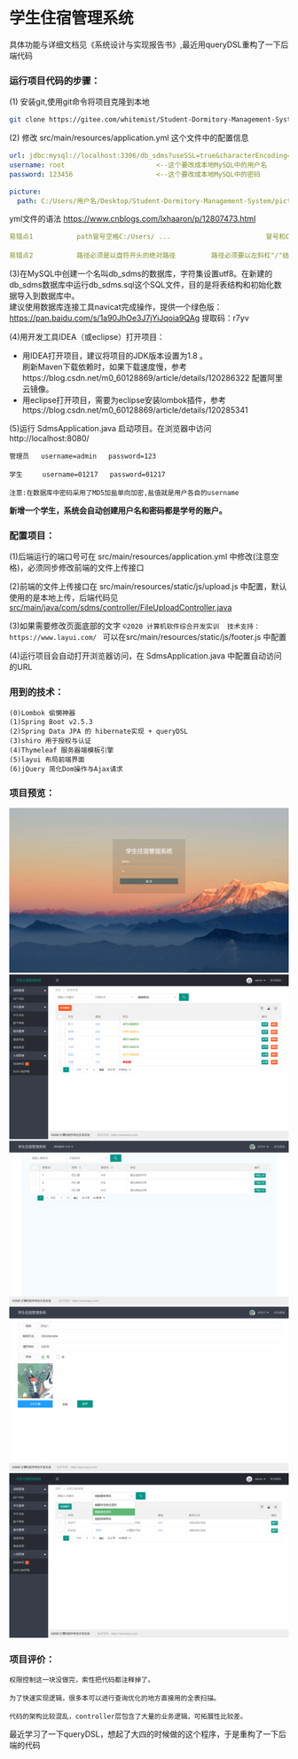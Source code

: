 # **学生住宿管理系统**

具体功能与详细文档见《系统设计与实现报告书》,最近用queryDSL重构了一下后端代码

### 运行项目代码的步骤：

(1) 安装git,使用git命令将项目克隆到本地  

```bash
git clone https://gitee.com/whitemist/Student-Dormitory-Management-System.git
```



(2) 修改 src/main/resources/application.yml 这个文件中的配置信息  

```yaml
url: jdbc:mysql://localhost:3306/db_sdms?useSSL=true&characterEncoding=utf-8&serverTimezone=Asia/Shanghai
username: root                       <--这个要改成本地MySQL中的用户名
password: 123456                     <--这个要改成本地MySQL中的密码
```

```yaml
picture:
  path: C:/Users/用户名/Desktop/Student-Dormitory-Management-System/picture-path/       <--这个要改成picture-path这个文件夹在你电脑上的绝对路径  
```
yml文件的语法    https://www.cnblogs.com/lxhaaron/p/12807473.html

```yaml
易错点1           path冒号空格C:/Users/ ...                        冒号和C之间必须有空格  

易错点2           路径必须是以盘符开头的绝对路径         路径必须要以左斜杠"/"结尾
```



(3)在MySQL中创建一个名叫db_sdms的数据库，字符集设置utf8。在新建的db_sdms数据库中运行db_sdms.sql这个SQL文件，目的是将表结构和初始化数据导入到数据库中。  
建议使用数据库连接工具navicat完成操作，提供一个绿色版：https://pan.baidu.com/s/1a90JhOe3J7jYiJqoia9QAg  提取码：r7yv



(4)用开发工具IDEA（或eclipse）打开项目：
 - 用IDEA打开项目，建议将项目的JDK版本设置为1.8 。  
刷新Maven下载依赖时，如果下载速度慢，参考https://blog.csdn.net/m0_60128869/article/details/120286322 配置阿里云镜像。
 - 用eclipse打开项目，需要为eclipse安装lombok插件，参考https://blog.csdn.net/m0_60128869/article/details/120285341     



(5)运行 SdmsApplication.java 启动项目。在浏览器中访问 http://localhost:8080/ 

```
管理员   username=admin   password=123

学生     username=01217   password=01217

注意:在数据库中密码采用了MD5加盐单向加密,盐值就是用户各自的username 
```
**新增一个学生，系统会自动创建用户名和密码都是学号的账户。**



### 配置项目：

(1)后端运行的端口号可在 src/main/resources/application.yml 中修改(注意空格)，必须同步修改前端的文件上传接口 

(2)前端的文件上传接口在 src/main/resources/static/js/upload.js 中配置，默认使用的是本地上传，后端代码见 [src/main/java/com/sdms/controller/FileUploadController.java](https://gitee.com/whitemist/Student-Dormitory-Management-System/blob/master/src/main/java/com/sdms/controller/FileUploadController.java)       

(3)如果需要修改页面底部的文字  `©2020 计算机软件综合开发实训  技术支持：https://www.layui.com/ ` 可以在src/main/resources/static/js/footer.js 中配置       

(4)运行项目会自动打开浏览器访问，在 SdmsApplication.java 中配置自动访问的URL    



### 用到的技术：

```
(0)Lombok 偷懒神器
(1)Spring Boot v2.5.3 
(2)Spring Data JPA 的 hibernate实现 + queryDSL
(3)shiro 用于授权与认证  
(4)Thymeleaf 服务器端模板引擎  
(5)layui 布局前端界面 
(6)jQuery 简化Dom操作与Ajax请求
```


### 项目预览：

![登录页面](./picture-path/Login-Pic.png)
![后台管理页面](./picture-path/Admin-Pic.png)
![学生自选宿舍页面](./picture-path/Student-Pic.png)
![用户个人信息页面](./picture-path/Info-Pic.png)
![宿舍分配页面](./picture-path/Room-Pic.png)



### 项目评价： 

```
权限控制这一块没做完，索性把代码都注释掉了。

为了快速实现逻辑，很多本可以进行查询优化的地方直接用的全表扫描。    

代码的架构比较混乱，controller层包含了大量的业务逻辑，可拓展性比较差。  
```

最近学习了一下queryDSL，想起了大四的时候做的这个程序，于是重构了一下后端的代码



